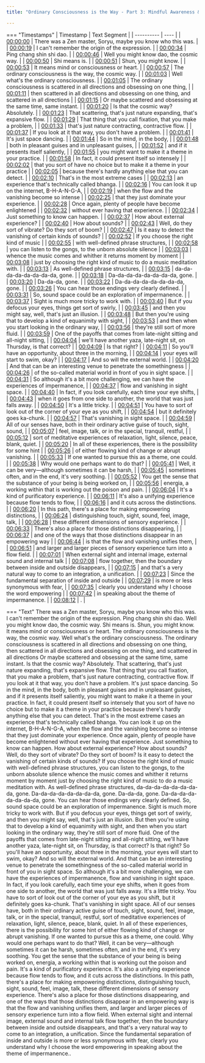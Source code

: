 ```yaml
---
title: "Ordinary Consciousness is the Way - Part 3: Mindful Awareness & Varieties of Flow ~ Shinzen Young"

---
```

=== "Timestamps"
    | Timestamp | Text Segment |
    | ---------- | ----  |
    | [00:00:00](https://www.youtube.com/watch?v=wURSgVVUAjE&t=0) |  There was a Zen master, Soryu, maybe you know who this was. |
    | [00:00:19](https://www.youtube.com/watch?v=wURSgVVUAjE&t=19) |  I can't remember the origin of the expression. |
    | [00:00:34](https://www.youtube.com/watch?v=wURSgVVUAjE&t=34) |  Ping chang shin shi dao. |
    | [00:00:46](https://www.youtube.com/watch?v=wURSgVVUAjE&t=46) |  Well you might know dao, the cosmic way. |
    | [00:00:50](https://www.youtube.com/watch?v=wURSgVVUAjE&t=50) |  Shi means is. |
    | [00:00:51](https://www.youtube.com/watch?v=wURSgVVUAjE&t=51) |  Shun, you might know. |
    | [00:00:53](https://www.youtube.com/watch?v=wURSgVVUAjE&t=53) |  It means mind or consciousness or heart. |
    | [00:00:57](https://www.youtube.com/watch?v=wURSgVVUAjE&t=57) |  The ordinary consciousness is the way, the cosmic way. |
    | [00:01:03](https://www.youtube.com/watch?v=wURSgVVUAjE&t=63) |  Well what's the ordinary consciousness. |
    | [00:01:05](https://www.youtube.com/watch?v=wURSgVVUAjE&t=65) |  The ordinary consciousness is scattered in all directions and obsessing on one thing, |
    | [00:01:11](https://www.youtube.com/watch?v=wURSgVVUAjE&t=71) |  then scattered in all directions and obsessing on one thing, and scattered in all directions |
    | [00:01:15](https://www.youtube.com/watch?v=wURSgVVUAjE&t=75) |  Or maybe scattered and obsessing at the same time, same instant. |
    | [00:01:20](https://www.youtube.com/watch?v=wURSgVVUAjE&t=80) |  Is that the cosmic way? Absolutely. |
    | [00:01:23](https://www.youtube.com/watch?v=wURSgVVUAjE&t=83) |  That scattering, that's just nature expanding, that's expansive flow. |
    | [00:01:29](https://www.youtube.com/watch?v=wURSgVVUAjE&t=89) |  That thing that you call fixation, that you make a problem, |
    | [00:01:33](https://www.youtube.com/watch?v=wURSgVVUAjE&t=93) |  that's just nature contracting, contractive flow. |
    | [00:01:37](https://www.youtube.com/watch?v=wURSgVVUAjE&t=97) |  If you look at it that way, you don't have a problem. |
    | [00:01:41](https://www.youtube.com/watch?v=wURSgVVUAjE&t=101) |  It's just space dancing. |
    | [00:01:44](https://www.youtube.com/watch?v=wURSgVVUAjE&t=104) |  So in the mind, in the body, |
    | [00:01:48](https://www.youtube.com/watch?v=wURSgVVUAjE&t=108) |  both in pleasant guises and in unpleasant guises, |
    | [00:01:52](https://www.youtube.com/watch?v=wURSgVVUAjE&t=112) |  and if it presents itself saliently, |
    | [00:01:55](https://www.youtube.com/watch?v=wURSgVVUAjE&t=115) |  you might want to make it a theme in your practice. |
    | [00:01:58](https://www.youtube.com/watch?v=wURSgVVUAjE&t=118) |  In fact, it could present itself so intensely |
    | [00:02:02](https://www.youtube.com/watch?v=wURSgVVUAjE&t=122) |  that you sort of have no choice but to make it a theme in your practice |
    | [00:02:05](https://www.youtube.com/watch?v=wURSgVVUAjE&t=125) |  because there's hardly anything else that you can detect. |
    | [00:02:10](https://www.youtube.com/watch?v=wURSgVVUAjE&t=130) |  That's in the most extreme cases |
    | [00:02:13](https://www.youtube.com/watch?v=wURSgVVUAjE&t=133) |  an experience that's technically called bhanga. |
    | [00:02:16](https://www.youtube.com/watch?v=wURSgVVUAjE&t=136) |  You can look it up on the internet, B-H-A-N-G-A, |
    | [00:02:19](https://www.youtube.com/watch?v=wURSgVVUAjE&t=139) |  when the flow and the vanishing become so intense |
    | [00:02:25](https://www.youtube.com/watch?v=wURSgVVUAjE&t=145) |  that they just dominate your experience. |
    | [00:02:28](https://www.youtube.com/watch?v=wURSgVVUAjE&t=148) |  Once again, plenty of people have become enlightened |
    | [00:02:32](https://www.youtube.com/watch?v=wURSgVVUAjE&t=152) |  without ever having that experience. |
    | [00:02:34](https://www.youtube.com/watch?v=wURSgVVUAjE&t=154) |  Just something to know can happen. |
    | [00:02:37](https://www.youtube.com/watch?v=wURSgVVUAjE&t=157) |  How about external experience? |
    | [00:02:40](https://www.youtube.com/watch?v=wURSgVVUAjE&t=160) |  How about sounds? |
    | [00:02:43](https://www.youtube.com/watch?v=wURSgVVUAjE&t=163) |  Well, do they sort of vibrate? Do they sort of boom? |
    | [00:02:47](https://www.youtube.com/watch?v=wURSgVVUAjE&t=167) |  Is it easy to detect the vanishing of certain kinds of sounds? |
    | [00:02:52](https://www.youtube.com/watch?v=wURSgVVUAjE&t=172) |  If you choose the right kind of music |
    | [00:02:55](https://www.youtube.com/watch?v=wURSgVVUAjE&t=175) |  with well-defined phrase structures, |
    | [00:02:58](https://www.youtube.com/watch?v=wURSgVVUAjE&t=178) |  you can listen to the gongs, to the unborn absolute silence |
    | [00:03:03](https://www.youtube.com/watch?v=wURSgVVUAjE&t=183) |  whence the music comes and whither it returns moment by moment |
    | [00:03:08](https://www.youtube.com/watch?v=wURSgVVUAjE&t=188) |  just by choosing the right kind of music to do a music meditation with. |
    | [00:03:13](https://www.youtube.com/watch?v=wURSgVVUAjE&t=193) |  As well-defined phrase structures, |
    | [00:03:15](https://www.youtube.com/watch?v=wURSgVVUAjE&t=195) |  da-da-da-da-da-da-da-da, gone. |
    | [00:03:18](https://www.youtube.com/watch?v=wURSgVVUAjE&t=198) |  Da-da-da-da-da-da-da-da, gone. |
    | [00:03:20](https://www.youtube.com/watch?v=wURSgVVUAjE&t=200) |  Da-da-da, gone. |
    | [00:03:22](https://www.youtube.com/watch?v=wURSgVVUAjE&t=202) |  Da-da-da-da-da-da-da-da, gone. |
    | [00:03:26](https://www.youtube.com/watch?v=wURSgVVUAjE&t=206) |  You can hear those endings very clearly defined. |
    | [00:03:31](https://www.youtube.com/watch?v=wURSgVVUAjE&t=211) |  So, sound space could be an exploration of impermanence. |
    | [00:03:37](https://www.youtube.com/watch?v=wURSgVVUAjE&t=217) |  Sight is much more tricky to work with. |
    | [00:03:40](https://www.youtube.com/watch?v=wURSgVVUAjE&t=220) |  But if you defocus your eyes, things get sort of swirly, |
    | [00:03:45](https://www.youtube.com/watch?v=wURSgVVUAjE&t=225) |  and then you might say, well, that's just an illusion. |
    | [00:03:48](https://www.youtube.com/watch?v=wURSgVVUAjE&t=228) |  But then you're using that to develop a kind of equanimity with sight, |
    | [00:03:53](https://www.youtube.com/watch?v=wURSgVVUAjE&t=233) |  and then when you start looking in the ordinary way, |
    | [00:03:56](https://www.youtube.com/watch?v=wURSgVVUAjE&t=236) |  they're still sort of more fluid. |
    | [00:03:59](https://www.youtube.com/watch?v=wURSgVVUAjE&t=239) |  One of the payoffs that comes from late-night sitting and all-night sitting, |
    | [00:04:04](https://www.youtube.com/watch?v=wURSgVVUAjE&t=244) |  we'll have another yaza, late-night sit, on Thursday, is that correct? |
    | [00:04:09](https://www.youtube.com/watch?v=wURSgVVUAjE&t=249) |  Is that right? |
    | [00:04:11](https://www.youtube.com/watch?v=wURSgVVUAjE&t=251) |  So you'll have an opportunity, about three in the morning, |
    | [00:04:14](https://www.youtube.com/watch?v=wURSgVVUAjE&t=254) |  your eyes will start to swim, okay? |
    | [00:04:17](https://www.youtube.com/watch?v=wURSgVVUAjE&t=257) |  And so will the external world. |
    | [00:04:20](https://www.youtube.com/watch?v=wURSgVVUAjE&t=260) |  And that can be an interesting venue to penetrate the somethingness |
    | [00:04:26](https://www.youtube.com/watch?v=wURSgVVUAjE&t=266) |  of the so-called material world in front of you in sight space. |
    | [00:04:31](https://www.youtube.com/watch?v=wURSgVVUAjE&t=271) |  So although it's a bit more challenging, we can have the experiences of impermanence, |
    | [00:04:37](https://www.youtube.com/watch?v=wURSgVVUAjE&t=277) |  flow and vanishing in sight space. |
    | [00:04:40](https://www.youtube.com/watch?v=wURSgVVUAjE&t=280) |  In fact, if you look carefully, each time your eye shifts, |
    | [00:04:43](https://www.youtube.com/watch?v=wURSgVVUAjE&t=283) |  when it goes from one side to another, the world that was just falls away. |
    | [00:04:50](https://www.youtube.com/watch?v=wURSgVVUAjE&t=290) |  It's a little tricky. |
    | [00:04:51](https://www.youtube.com/watch?v=wURSgVVUAjE&t=291) |  You have to sort of look out of the corner of your eye as you shift, |
    | [00:04:54](https://www.youtube.com/watch?v=wURSgVVUAjE&t=294) |  but it definitely goes ka-chunk. |
    | [00:04:57](https://www.youtube.com/watch?v=wURSgVVUAjE&t=297) |  That's vanishing in sight space. |
    | [00:04:59](https://www.youtube.com/watch?v=wURSgVVUAjE&t=299) |  All of our senses have, both in their ordinary active guise of touch, sight, sound, |
    | [00:05:07](https://www.youtube.com/watch?v=wURSgVVUAjE&t=307) |  feel, image, talk, or in the special, tranquil, restful, |
    | [00:05:12](https://www.youtube.com/watch?v=wURSgVVUAjE&t=312) |  sort of meditative experiences of relaxation, light, silence, peace, blank, quiet. |
    | [00:05:20](https://www.youtube.com/watch?v=wURSgVVUAjE&t=320) |  In all of these experiences, there is the possibility for some hint |
    | [00:05:26](https://www.youtube.com/watch?v=wURSgVVUAjE&t=326) |  of either flowing kind of change or abrupt vanishing. |
    | [00:05:33](https://www.youtube.com/watch?v=wURSgVVUAjE&t=333) |  If one wanted to pursue this as a theme, one could. |
    | [00:05:38](https://www.youtube.com/watch?v=wURSgVVUAjE&t=338) |  Why would one perhaps want to do that? |
    | [00:05:41](https://www.youtube.com/watch?v=wURSgVVUAjE&t=341) |  Well, it can be very—although sometimes it can be harsh, |
    | [00:05:45](https://www.youtube.com/watch?v=wURSgVVUAjE&t=345) |  sometimes often, and in the end, it's very soothing. |
    | [00:05:52](https://www.youtube.com/watch?v=wURSgVVUAjE&t=352) |  You get the sense that the substance of your being is being worked on, |
    | [00:05:56](https://www.youtube.com/watch?v=wURSgVVUAjE&t=356) |  energia, a working within that is working out the poison and pain. |
    | [00:06:04](https://www.youtube.com/watch?v=wURSgVVUAjE&t=364) |  It's a kind of purificatory experience. |
    | [00:06:11](https://www.youtube.com/watch?v=wURSgVVUAjE&t=371) |  It's also a unifying experience because flow tends to flow, |
    | [00:06:16](https://www.youtube.com/watch?v=wURSgVVUAjE&t=376) |  and it cuts across the distinctions. |
    | [00:06:20](https://www.youtube.com/watch?v=wURSgVVUAjE&t=380) |  In this path, there's a place for making empowering distinctions, |
    | [00:06:24](https://www.youtube.com/watch?v=wURSgVVUAjE&t=384) |  distinguishing touch, sight, sound, feel, image, talk, |
    | [00:06:28](https://www.youtube.com/watch?v=wURSgVVUAjE&t=388) |  these different dimensions of sensory experience. |
    | [00:06:33](https://www.youtube.com/watch?v=wURSgVVUAjE&t=393) |  There's also a place for those distinctions disappearing, |
    | [00:06:37](https://www.youtube.com/watch?v=wURSgVVUAjE&t=397) |  and one of the ways that those distinctions disappear in an empowering way |
    | [00:06:44](https://www.youtube.com/watch?v=wURSgVVUAjE&t=404) |  is that the flow and vanishing unifies them, |
    | [00:06:51](https://www.youtube.com/watch?v=wURSgVVUAjE&t=411) |  and larger and larger pieces of sensory experience turn into a flow field. |
    | [00:07:01](https://www.youtube.com/watch?v=wURSgVVUAjE&t=421) |  When external sight and internal image, external sound and internal talk |
    | [00:07:08](https://www.youtube.com/watch?v=wURSgVVUAjE&t=428) |  flow together, then the boundary between inside and outside disappears, |
    | [00:07:15](https://www.youtube.com/watch?v=wURSgVVUAjE&t=435) |  and that's a very natural way to come to an integration, a unification. |
    | [00:07:23](https://www.youtube.com/watch?v=wURSgVVUAjE&t=443) |  Since the fundamental separation of inside and outside |
    | [00:07:29](https://www.youtube.com/watch?v=wURSgVVUAjE&t=449) |  is more or less synonymous with fear, |
    | [00:07:35](https://www.youtube.com/watch?v=wURSgVVUAjE&t=455) |  clearly you understand why I choose the word empowering |
    | [00:07:42](https://www.youtube.com/watch?v=wURSgVVUAjE&t=462) |  in speaking about the theme of impermanence. |
    | [00:08:12](https://www.youtube.com/watch?v=wURSgVVUAjE&t=492) | . |

=== "Text"
     There was a Zen master, Soryu, maybe you know who this was. I can't remember the origin of the expression. Ping chang shin shi dao. Well you might know dao, the cosmic way. Shi means is. Shun, you might know. It means mind or consciousness or heart. The ordinary consciousness is the way, the cosmic way. Well what's the ordinary consciousness. The ordinary consciousness is scattered in all directions and obsessing on one thing, then scattered in all directions and obsessing on one thing, and scattered in all directions Or maybe scattered and obsessing at the same time, same instant. Is that the cosmic way? Absolutely. That scattering, that's just nature expanding, that's expansive flow. That thing that you call fixation, that you make a problem, that's just nature contracting, contractive flow. If you look at it that way, you don't have a problem. It's just space dancing. So in the mind, in the body, both in pleasant guises and in unpleasant guises, and if it presents itself saliently, you might want to make it a theme in your practice. In fact, it could present itself so intensely that you sort of have no choice but to make it a theme in your practice because there's hardly anything else that you can detect. That's in the most extreme cases an experience that's technically called bhanga. You can look it up on the internet, B-H-A-N-G-A, when the flow and the vanishing become so intense that they just dominate your experience. Once again, plenty of people have become enlightened without ever having that experience. Just something to know can happen. How about external experience? How about sounds? Well, do they sort of vibrate? Do they sort of boom? Is it easy to detect the vanishing of certain kinds of sounds? If you choose the right kind of music with well-defined phrase structures, you can listen to the gongs, to the unborn absolute silence whence the music comes and whither it returns moment by moment just by choosing the right kind of music to do a music meditation with. As well-defined phrase structures, da-da-da-da-da-da-da-da, gone. Da-da-da-da-da-da-da-da, gone. Da-da-da, gone. Da-da-da-da-da-da-da-da, gone. You can hear those endings very clearly defined. So, sound space could be an exploration of impermanence. Sight is much more tricky to work with. But if you defocus your eyes, things get sort of swirly, and then you might say, well, that's just an illusion. But then you're using that to develop a kind of equanimity with sight, and then when you start looking in the ordinary way, they're still sort of more fluid. One of the payoffs that comes from late-night sitting and all-night sitting, we'll have another yaza, late-night sit, on Thursday, is that correct? Is that right? So you'll have an opportunity, about three in the morning, your eyes will start to swim, okay? And so will the external world. And that can be an interesting venue to penetrate the somethingness of the so-called material world in front of you in sight space. So although it's a bit more challenging, we can have the experiences of impermanence, flow and vanishing in sight space. In fact, if you look carefully, each time your eye shifts, when it goes from one side to another, the world that was just falls away. It's a little tricky. You have to sort of look out of the corner of your eye as you shift, but it definitely goes ka-chunk. That's vanishing in sight space. All of our senses have, both in their ordinary active guise of touch, sight, sound, feel, image, talk, or in the special, tranquil, restful, sort of meditative experiences of relaxation, light, silence, peace, blank, quiet. In all of these experiences, there is the possibility for some hint of either flowing kind of change or abrupt vanishing. If one wanted to pursue this as a theme, one could. Why would one perhaps want to do that? Well, it can be very—although sometimes it can be harsh, sometimes often, and in the end, it's very soothing. You get the sense that the substance of your being is being worked on, energia, a working within that is working out the poison and pain. It's a kind of purificatory experience. It's also a unifying experience because flow tends to flow, and it cuts across the distinctions. In this path, there's a place for making empowering distinctions, distinguishing touch, sight, sound, feel, image, talk, these different dimensions of sensory experience. There's also a place for those distinctions disappearing, and one of the ways that those distinctions disappear in an empowering way is that the flow and vanishing unifies them, and larger and larger pieces of sensory experience turn into a flow field. When external sight and internal image, external sound and internal talk flow together, then the boundary between inside and outside disappears, and that's a very natural way to come to an integration, a unification. Since the fundamental separation of inside and outside is more or less synonymous with fear, clearly you understand why I choose the word empowering in speaking about the theme of impermanence..